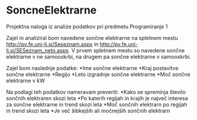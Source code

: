 # SoncneElektrarne
Projektna naloga iz analize podatkov pri predmetu Programiranje 1

Zajel in analiziral bom navedene sončne elektrarne na spletnem mestu 
http://pv.fe.uni-lj.si/Seseznam.aspx in http://pv.fe.uni-lj.si/SESeznam_neto.aspx. 
V prvem spletnem mestu so navedene sončne elektrarne v ne samooskrbi, na drugem pa 
sončne elektrarne v samooskrbi. 

Zajel bom naslednje podatke:
*Ime sončne elektrarne 
*Kraj postavitve sončne elektrarne 
*Regijo
*Leto izgradnje sončne elektrarne
*Moč sončne elektrarne v kW

Na podlagi teh podatkov nameravam preveriti: 
*Kako se spreminja število sončnih elektraren skozi leta
*Po katerih regijah in krajih je največ interesa za sončne elektrarne in trend skozi leta 
*Moč sončnih elektrarn po regijah in trend skozi leta
*Je več šibkejših ali močnejših sončnih elektrarn
